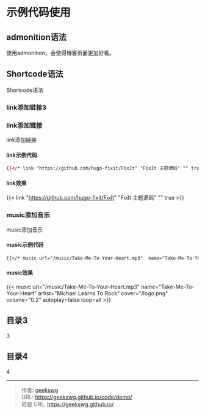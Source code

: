 # 示例代码使用


## admonition语法

使用admonition，会使得博客页面更加好看。

## Shortcode语法

Shortcode语法

### link添加链接3

### link添加链接

link添加链接

#### link示例代码

```html
{{</* link "https://github.com/hugo-fixit/FixIt" "FixIt 主题源码" "" true */>}}
```

#### link效果

{{< link "https://github.com/hugo-fixit/FixIt" "FixIt 主题源码" "" true >}}

### music添加音乐

music添加音乐

#### music示例代码

```markdown
{{</* music url="/music/Take-Me-To-Your-Heart.mp3"  name="Take-Me-To-Your-Heart" artist="Michael Learns To Rock" cover="/logo.png" volume="0.2" autoplay=true loop=all */>}}
```

#### music效果

{{< music url="/music/Take-Me-To-Your-Heart.mp3"  name="Take-Me-To-Your-Heart" artist="Michael Learns To Rock" cover="/logo.png" volume="0.2" autoplay=false loop=all >}}

## 目录3

3

## 目录4

4
<!--more-->

---

> 作者: [geekswg](https://geekswg.github.io)  
> URL: https://geekswg.github.io/code/demo/  
> 转载 URL: https://geekswg.github.io/
